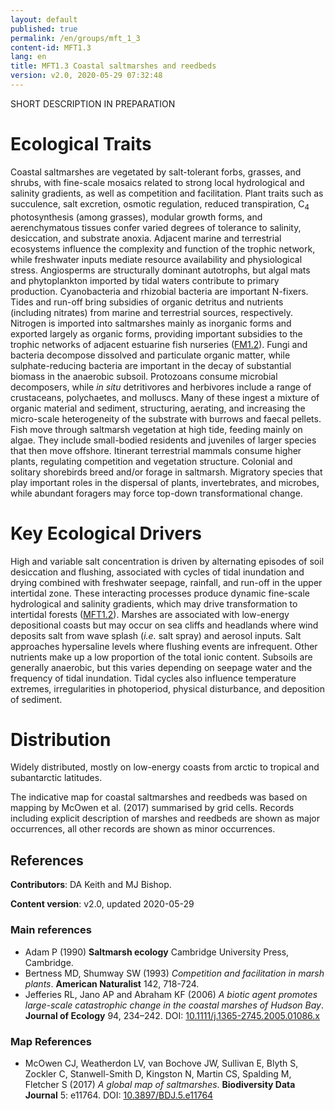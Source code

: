 ```yaml
---
layout: default
published: true
permalink: /en/groups/mft_1_3
content-id: MFT1.3
lang: en
title: MFT1.3 Coastal saltmarshes and reedbeds
version: v2.0, 2020-05-29 07:32:48
---
```


SHORT DESCRIPTION IN PREPARATION

# Ecological Traits
 
Coastal saltmarshes are vegetated by salt-tolerant forbs, grasses, and shrubs, with fine-scale mosaics related to strong local hydrological and salinity gradients, as well as competition and facilitation. Plant traits such as succulence, salt excretion, osmotic regulation, reduced transpiration, C<sub>4</sub> photosynthesis (among grasses), modular growth forms, and aerenchymatous tissues confer varied degrees of tolerance to salinity, desiccation, and substrate anoxia. Adjacent marine and terrestrial ecosystems influence the complexity and function of the trophic network, while freshwater inputs mediate resource availability and physiological stress. Angiosperms are structurally dominant autotrophs, but algal mats and phytoplankton imported by tidal waters contribute to primary production. Cyanobacteria and rhizobial bacteria are important N-fixers. Tides and run-off bring subsidies of organic detritus and nutrients (including nitrates) from marine and terrestrial sources, respectively. Nitrogen is imported into saltmarshes mainly as inorganic forms and exported largely as organic forms, providing important subsidies to the trophic networks of adjacent estuarine fish nurseries ([FM1.2](/explore/groups/FM1.2)). Fungi and bacteria decompose dissolved and particulate organic matter, while sulphate-reducing bacteria are important in the decay of substantial biomass in the anaerobic subsoil. Protozoans consume microbial decomposers, while <i>in situ</i> detritivores and herbivores include a range of crustaceans, polychaetes, and molluscs. Many of these ingest a mixture of organic material and sediment, structuring, aerating, and increasing the micro-scale heterogeneity of the substrate with burrows and faecal pellets. Fish move through saltmarsh vegetation at high tide, feeding mainly on algae. They include small-bodied residents and juveniles of larger species that then move offshore. Itinerant terrestrial mammals consume higher plants, regulating competition and vegetation structure. Colonial and solitary shorebirds breed and/or forage in saltmarsh. Migratory species that play important roles in the dispersal of plants, invertebrates, and microbes, while abundant foragers may force top-down transformational change.
 
# Key Ecological Drivers
 
High and variable salt concentration is driven by alternating episodes of soil desiccation and flushing, associated with cycles of tidal inundation and drying combined with freshwater seepage, rainfall, and run-off in the upper intertidal zone. These interacting processes produce dynamic fine-scale hydrological and salinity gradients, which may drive transformation to intertidal forests ([MFT1.2](/explore/groups/MFT1.2)). Marshes are associated with low-energy depositional coasts but may occur on sea cliffs and headlands where wind deposits salt from wave splash (<i>i.e.</i> salt spray) and aerosol inputs. Salt approaches hypersaline levels where flushing events are infrequent. Other nutrients make up a low proportion of the total ionic content. Subsoils are generally anaerobic, but this varies depending on seepage water and the frequency of tidal inundation. Tidal cycles also influence temperature extremes, irregularities in photoperiod, physical disturbance, and deposition of sediment.
 
# Distribution
 
Widely distributed, mostly on low-energy coasts from arctic to tropical and subantarctic latitudes.

The indicative map for coastal saltmarshes and reedbeds was based on mapping by McOwen et al. (2017) summarised by grid cells. Records including explicit description of marshes and reedbeds are shown as major occurrences, all other records are shown as minor occurrences.


## References

**Contributors**: DA Keith and MJ Bishop.

**Content version**: v2.0, updated 2020-05-29

### Main references
* Adam P  (1990) **Saltmarsh ecology** Cambridge University Press, Cambridge.
* Bertness MD, Shumway SW (1993) *Competition and facilitation in marsh plants*. **American Naturalist** 142, 718-724.
* Jefferies RL, Jano AP and Abraham KF (2006) *A biotic agent promotes large-scale catastrophic change in the coastal marshes of Hudson Bay*. **Journal of Ecology** 94, 234–242. DOI: [10.1111/j.1365-2745.2005.01086.x](http://doi.org/10.1111/j.1365-2745.2005.01086.x)

### Map References
* McOwen CJ, Weatherdon LV, van Bochove JW, Sullivan E, Blyth S, Zockler C, Stanwell-Smith D, Kingston N, Martin CS, Spalding M, Fletcher S  (2017) *A global map of saltmarshes*. **Biodiversity Data Journal** 5: e11764. DOI: [10.3897/BDJ.5.e11764](http://doi.org/10.3897/BDJ.5.e11764)


